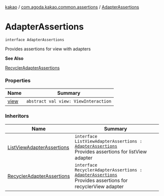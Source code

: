 [kakao](../../index.md) / [com.agoda.kakao.common.assertions](../index.md) / [AdapterAssertions](./index.md)

# AdapterAssertions

`interface AdapterAssertions`

Provides assertions for view with adapters

**See Also**

[RecyclerAdapterAssertions](#)

### Properties

| Name | Summary |
|---|---|
| [view](view.md) | `abstract val view: ViewInteraction` |

### Inheritors

| Name | Summary |
|---|---|
| [ListViewAdapterAssertions](../../com.agoda.kakao.list/-list-view-adapter-assertions/index.md) | `interface ListViewAdapterAssertions : `[`AdapterAssertions`](./index.md)<br>Provides assertions for listView adapter |
| [RecyclerAdapterAssertions](../../com.agoda.kakao.recycler/-recycler-adapter-assertions/index.md) | `interface RecyclerAdapterAssertions : `[`AdapterAssertions`](./index.md)<br>Provides assertions for recyclerView adapter |
